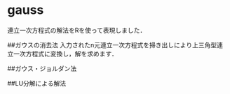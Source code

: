 # gauss
連立一次方程式の解法をRを使って表現しました．

##ガウスの消去法
入力されたn元連立一次方程式を掃き出しにより上三角型連立一次方程式に変換し，解を求めます．

##ガウス・ジョルダン法


##LU分解による解法
